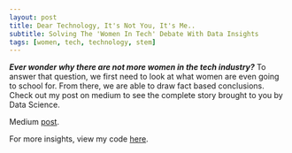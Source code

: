 ```yaml
---
layout: post
title: Dear Technology, It's Not You, It's Me..
subtitle: Solving The 'Women In Tech' Debate With Data Insights
tags: [women, tech, technology, stem]
---
```


_**Ever wonder why there are not more women in the tech industry?**_ 
To answer that question, we first need to look at what women are even going to school for. From there, we are able to draw fact based conclusions. Check out my post on medium to see the complete story brought to you by Data Science. 

Medium <a href="https://medium.com/@tlbradshaw91/dear-technology-its-not-you-it-s-me-8d27ff3fc3c5">post</a>.

For more insights, view my code <a href="https://github.com/tbradshaw91/DS-Unit-1-Sprint-5-Data-Storytelling-Blog-Post/blob/master/College_Majors_Theory.ipynb">here</a>.





